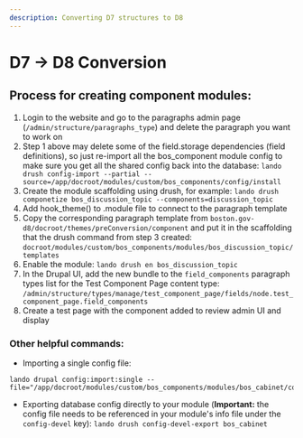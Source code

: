 ```yaml
---
description: Converting D7 structures to D8
---
```


# D7 -&gt; D8 Conversion

## Process for creating component modules:

1. Login to the website and go to the paragraphs admin page \(`/admin/structure/paragraphs_type`\) and delete the paragraph you want to work on
2. Step 1 above may delete some of the field.storage dependencies \(field definitions\), so just re-import all the bos\_component module config to make sure you get all the shared config back into the database: `lando drush config-import --partial --source=/app/docroot/modules/custom/bos_components/config/install`
3. Create the module scaffolding using drush, for example: `lando drush componetize bos_discussion_topic --components=discussion_topic`
4. Add hook\_theme\(\) to .module file to connect to the paragraph template
5. Copy the corresponding paragraph template from `boston.gov-d8/docroot/themes/preConversion/component` and put it in the scaffolding that the drush command from step 3 created: `docroot/modules/custom/bos_components/modules/bos_discussion_topic/templates`
6. Enable the module: `lando drush en bos_discussion_topic`
7. In the Drupal UI, add the new bundle to the `field_components` paragraph types list for the Test Component Page content type: `/admin/structure/types/manage/test_component_page/fields/node.test_component_page.field_components`
8. Create a test page with the component added to review admin UI and display

### Other helpful commands:

* Importing a single config file:

```text
lando drupal config:import:single --file="/app/docroot/modules/custom/bos_components/modules/bos_cabinet/config/install/field.field.paragraph.cabinet.field_contacts.yml"
```

* Exporting database config directly to your module \(**Important:** the config file needs to be referenced in your module's info file under the `config-devel` key\): `lando drush config-devel-export bos_cabinet`



